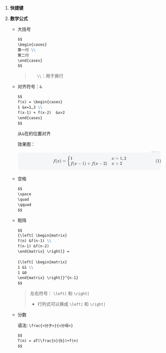 1. **快捷键**

   

2. **数学公式**

   + 大括号

     ```markdown
     $$
     \begin{cases}
     第一行 \\
     第二行
     \end{cases}
     $$
     ```

     >  `	\\`：用于换行

   + 对齐符号：`&`

     ```markdown
     $$
     f(x) = \begin{cases}
     1 &x=1,2 \\
     f(x-1) + f(x-2)  &x>2
     \end{cases}
     $$
     ```

     从`&`在的位置对齐

     效果图：

     ![image-20230510094207785](typora的使用/img/image-20230510094207785.png)

   + 空格

     ```markdown
     $$
     \space
     \quad
     \qquad
     $$
     ```

   + 矩阵

     ```markdown
     $$
     {\left[ \begin{matrix}
     f(n) &f(n-1) \\
     f(n-1) &f(n-2)
     \end{matrix} \right]} =
     
     {\left[ \begin{matrix}
     1 &1 \\
     1 &0
     \end{matrix} \right]}^{n-1}
     $$
     ```

     > 左右符号： `\left[` 和 `\right]` 
     >
     > + 行列式可以换成 `\left|` 和 `\right|`

   +   分数

       语法: `\frac{<分子>}{<分母>}`

       ```markdown
       $$
       T(n) = aT(\frac{n}{b})+f(n)
       $$
       ```

       
